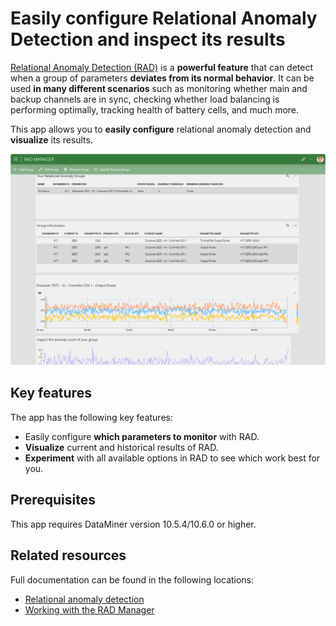 # Easily configure Relational Anomaly Detection and inspect its results

[Relational Anomaly Detection (RAD)](https://aka.dataminer.services/RAD) is a **powerful feature** that can detect when a group of parameters **deviates from its normal behavior**. It can be used **in many different scenarios** such as monitoring whether main and backup channels are in sync, checking whether load balancing is performing optimally, tracking health of battery cells, and much more.

This app allows you to **easily configure** relational anomaly detection and **visualize** its results.

![The RAD Manager app](./Images/RAD_Manager.png)

## Key features

The app has the following key features:

- Easily configure **which parameters to monitor** with RAD.
- **Visualize** current and historical results of RAD.
- **Experiment** with all available options in RAD to see which work best for you.

## Prerequisites

This app requires DataMiner version 10.5.4/10.6.0 or higher.

## Related resources

Full documentation can be found in the following locations:

- [Relational anomaly detection](https://aka.dataminer.services/RAD)
- [Working with the RAD Manager](https://aka.dataminer.services/RADManager)